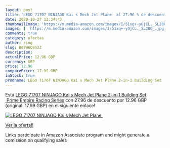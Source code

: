 ```yaml
---
layout: post
title: 'LEGO 71707 NINJAGO Kai s Mech Jet Plane  al 27.96 % de descuento'
date: 2020-10-27 12:34:43
thumbnailImage: 'https://m.media-amazon.com/images/I/51xq+-yOjCL._SL200_.jpg'
images: [ 'https://m.media-amazon.com/images/I/51xq+-yOjCL._SL200_.jpg' ]
comments: true
category: ofertas
author: ring
slug: B07W6Q952Z
description:
actualPrice: 12.96 GBP
currency: GBP
price: 12.96
comparePrice: 17.99 GBP
inStock: true
prodname: LEGO 71707 NINJAGO Kai s Mech Jet Plane 2-in-1 Building Set  Prime Empire Racing Series
---
```


Está [LEGO 71707 NINJAGO Kai s Mech Jet Plane 2-in-1 Building Set  Prime Empire Racing Series](https://www.amazon.co.uk/dp/B07W6Q952Z/?tag=tolees0a-21) con 27.96 de descuento por 12.96 GBP (original: 17.99 GBP) en el siguiente enlace!

[![LEGO 71707 NINJAGO Kai s Mech Jet Plane ](https://m.media-amazon.com/images/I/51xq+-yOjCL._SL200_.jpg)](https://www.amazon.co.uk/dp/B07W6Q952Z/?tag=tolees0a-21)

[Ver la oferta!!](https://www.amazon.co.uk/dp/B07W6Q952Z/?tag=tolees0a-21)

Links participate in Amazon Associate program and might generate a comission on qualifying sales


